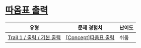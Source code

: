 # [따옴표 출력](https://www.codetree.ai/trails/complete/curated-cards/intro-print-quote)

|유형|문제 경험치|난이도|
|---|---|---|
|[Trail 1 / 출력 / 기본 출력](https://www.codetree.ai/trail-info/novice-low/)|[[Concept]따옴표 출력](https://www.codetree.ai/trails/complete/curated-cards/intro-print-quote/)|쉬움|

